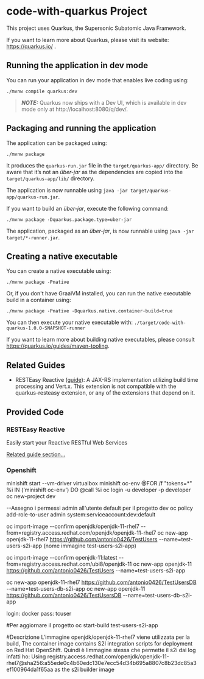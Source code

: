 # code-with-quarkus Project

This project uses Quarkus, the Supersonic Subatomic Java Framework.

If you want to learn more about Quarkus, please visit its website: https://quarkus.io/ .

## Running the application in dev mode

You can run your application in dev mode that enables live coding using:
```shell script
./mvnw compile quarkus:dev
```

> **_NOTE:_**  Quarkus now ships with a Dev UI, which is available in dev mode only at http://localhost:8080/q/dev/.

## Packaging and running the application

The application can be packaged using:
```shell script
./mvnw package
```
It produces the `quarkus-run.jar` file in the `target/quarkus-app/` directory.
Be aware that it’s not an _über-jar_ as the dependencies are copied into the `target/quarkus-app/lib/` directory.

The application is now runnable using `java -jar target/quarkus-app/quarkus-run.jar`.

If you want to build an _über-jar_, execute the following command:
```shell script
./mvnw package -Dquarkus.package.type=uber-jar
```

The application, packaged as an _über-jar_, is now runnable using `java -jar target/*-runner.jar`.

## Creating a native executable

You can create a native executable using: 
```shell script
./mvnw package -Pnative
```

Or, if you don't have GraalVM installed, you can run the native executable build in a container using: 
```shell script
./mvnw package -Pnative -Dquarkus.native.container-build=true
```

You can then execute your native executable with: `./target/code-with-quarkus-1.0.0-SNAPSHOT-runner`

If you want to learn more about building native executables, please consult https://quarkus.io/guides/maven-tooling.

## Related Guides

- RESTEasy Reactive ([guide](https://quarkus.io/guides/resteasy-reactive)): A JAX-RS implementation utilizing build time processing and Vert.x. This extension is not compatible with the quarkus-resteasy extension, or any of the extensions that depend on it.

## Provided Code

### RESTEasy Reactive

Easily start your Reactive RESTful Web Services

[Related guide section...](https://quarkus.io/guides/getting-started-reactive#reactive-jax-rs-resources)



### Openshift

minishift start --vm-driver virtualbox 
minishift oc-env
@FOR /f "tokens=*" %i IN ('minishift oc-env') DO @call %i
oc login -u developer -p developer
oc new-project dev

--Assegno i permessi admin all'utente default per il progetto dev
oc policy add-role-to-user admin system:serviceaccount:dev:default

oc import-image --confirm openjdk/openjdk-11-rhel7 --from=registry.access.redhat.com/openjdk/openjdk-11-rhel7
oc new-app openjdk-11-rhel7 https://github.com/antonio0426/TestUsers --name=test-users-s2i-app (nome immagine test-users-s2i-app)

oc import-image --confirm openjdk-11:latest --from=registry.access.redhat.com/ubi8/openjdk-11
oc new-app openjdk-11 https://github.com/antonio0426/TestUsers --name=test-users-s2i-app 


oc new-app openjdk-11-rhel7 https://github.com/antonio0426/TestUsersDB --name=test-users-db-s2i-app
oc new-app openjdk-11 https://github.com/antonio0426/TestUsersDB --name=test-users-db-s2i-app 

login: docker
pass: tcuser

#Per aggiornare il progetto
oc start-build test-users-s2i-app 

#Descrizione
L'immagine openjdk/openjdk-11-rhel7 viene utilizzata per la build, The container image contains S2I integration scripts 
for deployment on Red Hat OpenShift.
Quindi è limmagine stessa che permette il s2i 
dai log infatti ho:
Using registry.access.redhat.com/openjdk/openjdk-11-rhel7@sha256:a55ede0c4b60edc130e7ecc54d34b695a8807c8b23dc85a3ef100964da1f65aa 
as the s2i builder image




